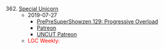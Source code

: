 362. [Special Unicorn](https://linuxgamecast.com/2019/07/linuxgamecast-weekly-362-special-unicorn/)
     * 2019-07-27
        * [PrePreSuperShowzen 129: Progressive Overload](https://www.patreon.com/posts/prepresupershowz-28735930)
        * [Patreon](https://www.patreon.com/posts/linuxgamecast-28719840)
        * [UNCUT Patreon](https://www.patreon.com/posts/linuxgamecast-28719811)
     * <span style="color:red">LGC Weekly:</span>

